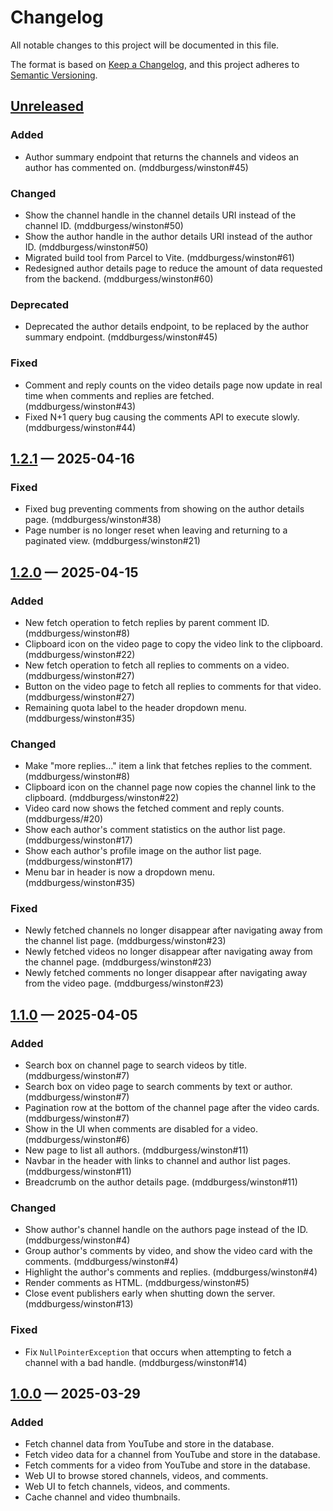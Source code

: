 # Changelog

All notable changes to this project will be documented in this file.

The format is based on [Keep a Changelog](https://keepachangelog.com/en/1.1.0/),
and this project adheres to [Semantic Versioning](https://semver.org/spec/v2.0.0.html).

## [Unreleased]

### Added

- Author summary endpoint that returns the channels and videos an author has commented on. (mddburgess/winston#45)

### Changed

- Show the channel handle in the channel details URI instead of the channel ID. (mddburgess/winston#50)
- Show the author handle in the author details URI instead of the author ID. (mddburgess/winston#50)
- Migrated build tool from Parcel to Vite. (mddburgess/winston#61)
- Redesigned author details page to reduce the amount of data requested from the backend. (mddburgess/winston#60)

### Deprecated

- Deprecated the author details endpoint, to be replaced by the author summary endpoint. (mddburgess/winston#45)

### Fixed

- Comment and reply counts on the video details page now update in real time when comments and replies are fetched.
  (mddburgess/winston#43)
- Fixed N+1 query bug causing the comments API to execute slowly. (mddburgess/winston#44)

## [1.2.1] — 2025-04-16

### Fixed

- Fixed bug preventing comments from showing on the author details page. (mddburgess/winston#38)
- Page number is no longer reset when leaving and returning to a paginated view. (mddburgess/winston#21)

## [1.2.0] — 2025-04-15

### Added

- New fetch operation to fetch replies by parent comment ID. (mddburgess/winston#8)
- Clipboard icon on the video page to copy the video link to the clipboard. (mddburgess/winston#22)
- New fetch operation to fetch all replies to comments on a video. (mddburgess/winston#27)
- Button on the video page to fetch all replies to comments for that video. (mddburgess/winston#27)
- Remaining quota label to the header dropdown menu. (mddburgess/winston#35)

### Changed

- Make "more replies..." item a link that fetches replies to the comment. (mddburgess/winston#8)
- Clipboard icon on the channel page now copies the channel link to the clipboard. (mddburgess/winston#22)
- Video card now shows the fetched comment and reply counts. (mddburgess/#20)
- Show each author's comment statistics on the author list page. (mddburgess/winston#17)
- Show each author's profile image on the author list page. (mddburgess/winston#17)
- Menu bar in header is now a dropdown menu. (mddburgess/winston#35)

### Fixed

- Newly fetched channels no longer disappear after navigating away from the channel list page. (mddburgess/winston#23)
- Newly fetched videos no longer disappear after navigating away from the channel page. (mddburgess/winston#23)
- Newly fetched comments no longer disappear after navigating away from the video page. (mddburgess/winston#23)

## [1.1.0] — 2025-04-05

### Added

- Search box on channel page to search videos by title. (mddburgess/winston#7)
- Search box on video page to search comments by text or author. (mddburgess/winston#7)
- Pagination row at the bottom of the channel page after the video cards. (mddburgess/winston#7)
- Show in the UI when comments are disabled for a video. (mddburgess/winston#6)
- New page to list all authors. (mddburgess/winston#11)
- Navbar in the header with links to channel and author list pages. (mddburgess/winston#11)
- Breadcrumb on the author details page. (mddburgess/winston#11)

### Changed

- Show author's channel handle on the authors page instead of the ID. (mddburgess/winston#4)
- Group author's comments by video, and show the video card with the comments. (mddburgess/winston#4)
- Highlight the author's comments and replies. (mddburgess/winston#4)
- Render comments as HTML. (mddburgess/winston#5)
- Close event publishers early when shutting down the server. (mddburgess/winston#13)

### Fixed

- Fix `NullPointerException` that occurs when attempting to fetch a channel with a bad handle. (mddburgess/winston#14)

## [1.0.0] — 2025-03-29

### Added

- Fetch channel data from YouTube and store in the database.
- Fetch video data for a channel from YouTube and store in the database.
- Fetch comments for a video from YouTube and store in the database.
- Web UI to browse stored channels, videos, and comments.
- Web UI to fetch channels, videos, and comments.
- Cache channel and video thumbnails.

[Unreleased]: https://github.com/mddburgess/winson/compare/v1.2.1...HEAD
[1.2.1]: https://github.com/mddburgess/winston/compare/v1.2.0...v1.2.1
[1.2.0]: https://github.com/mddburgess/winston/compare/v1.1.0...v1.2.0
[1.1.0]: https://github.com/mddburgess/winston/compare/v1.0.0...v1.1.0
[1.0.0]: https://github.com/mddburgess/winston/releases/tag/v1.0.0
